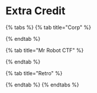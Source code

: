 # Extra Credit

{% tabs %}
{% tab title="Corp" %}

{% endtab %}

{% tab title="Mr Robot CTF" %}

{% endtab %}

{% tab title="Retro" %}

{% endtab %}
{% endtabs %}

